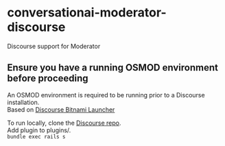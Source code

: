 # conversationai-moderator-discourse
Discourse support for Moderator

## Ensure you have a running OSMOD environment before proceeding

An OSMOD environment is required to be running prior to a Discourse installation.  
Based on [Discourse Bitnami Launcher](https://console.cloud.google.com/launcher/details/bitnami-launchpad/discourse?project=osmod-opensource-demo-1&organizationId=433637338589)

To run locally, clone the [Discourse repo](https://github.com/discourse/discourse.git).  
Add plugin to plugins/.  
`bundle exec rails s`  